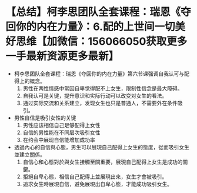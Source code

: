 # 【总结】柯李思团队全套课程：瑞恩《夺回你的内在力量》：6.配的上世间一切美好思维【加微信：156066050获取更多一手最新资源更多最新】

-   柯李思团队全套课程：瑞恩《夺回你的内在力量》第六节课强调自我认可与配得上的概念。
    1.  男性在两性情感中常因自卑觉得配不上女生，限制性信念是最大障碍。
    2.  自我认可是关键，提升意识和实际行动可以改变对女生的看法。
    3.  通过实际交流和关系建立，发现女生也只是普通人，不需要外在条件吸引。
-   男性自信是吸引女性的关键
    1.  男性应该相信自己足够配得上女性
    2.  自信的男性能在不同层次吸引女性
    3.  在约会中展现自信能增加成功率
-   透過內心的自信與心態，男生可以展現自己配得上女生的態度，從而吸引女生並建立關係。
    1.  自信心和心態對於與女生接觸至關重要，展現自己配得上女生是成功的關鍵。
    2.  拒絕自卑心態，相信自己配得上並展現出來，女生才會被吸引。
    3.  追求女生時展現自信，避免展現出自卑心態，才能成功吸引女生。